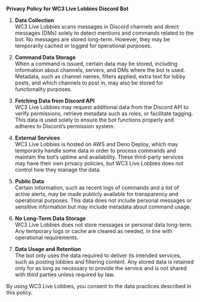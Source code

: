 **Privacy Policy for WC3 Live Lobbies Discord Bot**

1. **Data Collection**\
   WC3 Live Lobbies scans messages in Discord channels and direct messages (DMs)
   solely to detect mentions and commands related to the bot. No messages are
   stored long-term. However, they may be temporarily cached or logged for
   operational purposes.

2. **Command Data Storage**\
   When a command is issued, certain data may be stored, including information
   about channels, servers, and DMs where the bot is used. Metadata, such as
   channel names, filters applied, extra text for lobby posts, and which
   channels to post in, may also be stored for functionality purposes.

3. **Fetching Data from Discord API**\
   WC3 Live Lobbies may request additional data from the Discord API to verify
   permissions, retrieve metadata such as roles, or facilitate tagging. This
   data is used solely to ensure the bot functions properly and adheres to
   Discord’s permission system.

4. **External Services**\
   WC3 Live Lobbies is hosted on AWS and Deno Deploy, which may temporarily
   handle some data in order to process commands and maintain the bot’s uptime
   and availability. These third-party services may have their own privacy
   policies, but WC3 Live Lobbies does not control how they manage the data.

5. **Public Data**\
   Certain information, such as recent logs of commands and a list of active
   alerts, may be made publicly available for transparency and operational
   purposes. This data does not include personal messages or sensitive
   information but may include metadata about command usage.

6. **No Long-Term Data Storage**\
   WC3 Live Lobbies does not store messages or personal data long-term. Any
   temporary logs or cache are cleared as needed, in line with operational
   requirements.

7. **Data Usage and Retention**\
   The bot only uses the data required to deliver its intended services, such as
   posting lobbies and filtering content. Any stored data is retained only for
   as long as necessary to provide the service and is not shared with third
   parties unless required by law.

By using WC3 Live Lobbies, you consent to the data practices described in this
policy.
